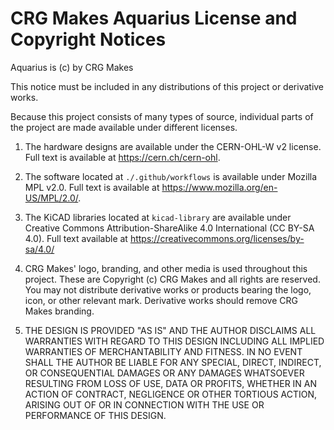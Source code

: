 # CRG Makes Aquarius License and Copyright Notices

Aquarius is (c) by CRG Makes

This notice must be included in any distributions of this project or derivative works.

Because this project consists of many types of source, individual parts of the project are made available under different licenses.

1. The hardware designs are available under the CERN-OHL-W v2 license. Full text is available at https://cern.ch/cern-ohl.

2. The software located at `./.github/workflows` is available under Mozilla MPL v2.0. Full text is available at https://www.mozilla.org/en-US/MPL/2.0/.

3. The KiCAD libraries located at `kicad-library` are available under Creative Commons Attribution-ShareAlike 4.0 International (CC BY-SA 4.0). Full text available at https://creativecommons.org/licenses/by-sa/4.0/

4. CRG Makes' logo, branding, and other media is used throughout this project. These are Copyright (c) CRG Makes and all rights are reserved. You may not distribute derivative works or products bearing the logo, icon, or other relevant mark. Derivative works should remove CRG Makes branding.

5. THE DESIGN IS PROVIDED "AS IS" AND THE AUTHOR DISCLAIMS ALL WARRANTIES WITH REGARD TO THIS DESIGN INCLUDING ALL IMPLIED WARRANTIES OF MERCHANTABILITY AND FITNESS. IN NO EVENT SHALL THE AUTHOR BE LIABLE FOR ANY SPECIAL, DIRECT, INDIRECT, OR CONSEQUENTIAL DAMAGES OR ANY DAMAGES WHATSOEVER RESULTING FROM LOSS OF USE, DATA OR PROFITS, WHETHER IN AN ACTION OF CONTRACT, NEGLIGENCE OR OTHER TORTIOUS ACTION, ARISING OUT OF OR IN CONNECTION WITH THE USE OR PERFORMANCE OF THIS DESIGN.
